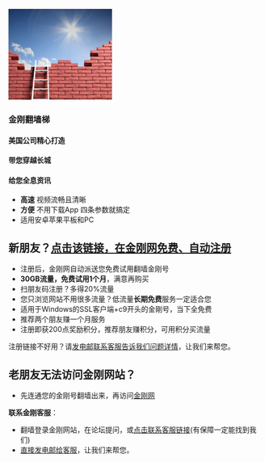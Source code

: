 ![image](l-w-s-athird.png)
### 金刚翻墙梯

#### 美国公司精心打造
####     带您穿越长城
####     给您全息资讯

* **高速** 视频流畅且清晰
* **方便** 不用下载App 四条参数就搞定
* 适用安卓苹果平板和PC
    
## 新朋友？[点击该链接，在金刚网免费、自动注册](https://myfasttrack.org/midman/testfm.php)
* 注册后，金刚网自动派送您免费试用翻墙金刚号
* **30GB流量，免费试用1个月**，满意再购买
* 扫朋友码注册？多得20%流量
* 您只浏览网站不用很多流量？低流量**长期免费**服务一定适合您
* 适用于Windows的SSL客户端+c9开头的金剛号，当下全免费
* 推荐两个朋友赚一个月服务
* 注册即获200点奖励积分，推荐朋友赚积分，可用积分买流量

注册链接不好用？请[发电邮联系客服告诉我们问题详情](mailto:cs@a2zitpro.com)，让我们来帮您。

## 老朋友无法访问金刚网站？
* 先连通您的金刚号翻墙出来，再访问[金刚网](https://atozitpro.net/zh)   

**联系金刚客服**：
  * 翻墙登录金刚网站，在论坛提问，或[点击联系客服链接](https://www.atozitpro.net/zh/contact-us/)(有保障一定能找到我们)
  * [直接发电邮给客服](mailto:cs@a2zitpro.com)，让我们来帮您。


